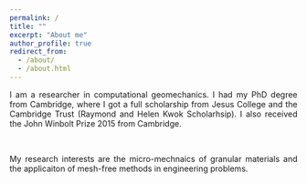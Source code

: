 ```yaml
---
permalink: /
title: ""
excerpt: "About me"
author_profile: true
redirect_from: 
  - /about/
  - /about.html
---
```

<div style="text-align: justify"> I am a researcher in computational geomechanics. I had my PhD degree from Cambridge, where I got a full scholarship from Jesus College and the Cambridge Trust (Raymond and Helen Kwok Scholarhsip). I also received the John Winbolt Prize 2015 from Cambridge. </div>

<p>&nbsp;</p>

<div style="text-align: justify"> My research interests are the micro-mechnaics of granular materials and the applicaiton of mesh-free methods in engineering problems. </div>

